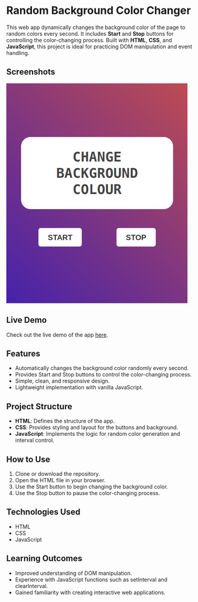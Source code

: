 # Random Background Color Changer

This web app dynamically changes the background color of the page to random colors every second. It includes **Start** and **Stop** buttons for controlling the color-changing process. Built with **HTML**, **CSS**, and **JavaScript**, this project is ideal for practicing DOM manipulation and event handling.

## Screenshots

![ScreenShot](./screenshot.png)

## Live Demo

Check out the live demo of the app [here](https://swag3009.github.io/Background_Colour_Change/).  


## Features

- Automatically changes the background color randomly every second.
- Provides Start and Stop buttons to control the color-changing process.
- Simple, clean, and responsive design.
- Lightweight implementation with vanilla JavaScript.


## Project Structure

- **HTML**: Defines the structure of the app.
- **CSS**: Provides styling and layout for the buttons and background.
- **JavaScript**: Implements the logic for random color generation and interval control.


## How to Use

1. Clone or download the repository.
2. Open the HTML file in your browser.
3. Use the Start button to begin changing the background color.
4. Use the Stop button to pause the color-changing process.

## Technologies Used

- HTML
- CSS
- JavaScript


## Learning Outcomes

- Improved understanding of DOM manipulation.
- Experience with JavaScript functions such as setInterval and clearInterval.
- Gained familiarity with creating interactive web applications.



